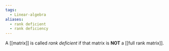 ```yaml
---
tags:
  - Linear-algebra
aliases:
  - rank deficient
  - rank deficiency
---
```

A [[matrix]] is called *rank deficient* if that matrix is **NOT** a [[full rank matrix]].